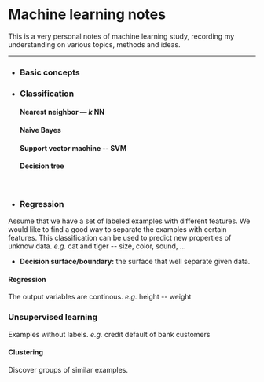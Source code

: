 # Machine learning notes

This is a very personal notes of machine learning study, recording my understanding on various topics, methods and ideas.



------

- ### Basic concepts


- ### Classification

  #### Nearest neighbor — _k_ NN

  #### Naive Bayes

  #### Support vector machine -- SVM

  #### Decision tree

  ​

- ### Regression

Assume that we have a set of labeled examples with different features. We would like to find a good way to separate the examples with certain features. This classification can be used to predict new properties of unknow data. _e.g._ cat and tiger -- size, color, sound, ... 

- **Decision surface/boundary:** the surface that well separate given data.



#### Regression

The output variables are continous. _e.g._ height -- weight



### Unsupervised learning

Examples without labels. _e.g._ credit default of bank customers

#### Clustering

Discover groups of similar examples. 